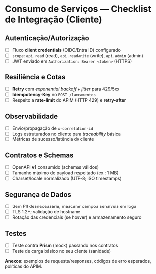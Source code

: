 # Consumo de Serviços — Checklist de Integração (Cliente)

## Autenticação/Autorização
- [ ] Fluxo **client credentials** (OIDC/Entra ID) configurado
- [ ] `scope`: `api.read` (read), `api.readwrite` (write), `api.admin` (admin)
- [ ] JWT enviado em `Authorization: Bearer <token>` (HTTPS)

## Resiliência e Cotas
- [ ] **Retry** com *exponential backoff + jitter* para 429/5xx
- [ ] **Idempotency-Key** no `POST /lancamentos`
- [ ] Respeito a **rate-limit** do APIM (HTTP 429) e **retry-after**

## Observabilidade
- [ ] Envio/propagação de `x-correlation-id`
- [ ] Logs estruturados no cliente para *traceability* básica
- [ ] Métricas de sucesso/latência do cliente

## Contratos e Schemas
- [ ] OpenAPI **v1** consumido (schemas válidos)
- [ ] Tamanho máximo de payload respeitado (ex.: 1 MB)
- [ ] Charset/locale normalizado (UTF-8; ISO timestamps)

## Segurança de Dados
- [ ] Sem PII desnecessária; mascarar campos sensíveis em logs
- [ ] TLS 1.2+; validação de hostname
- [ ] Rotação das credenciais (se houver) e armazenamento seguro

## Testes
- [ ] Teste contra **Prism** (mock) passando nos contratos
- [ ] Teste de carga básico no seu cliente (sanidade)

**Anexos**: exemplos de requests/responses, códigos de erro esperados, políticas do APIM.
